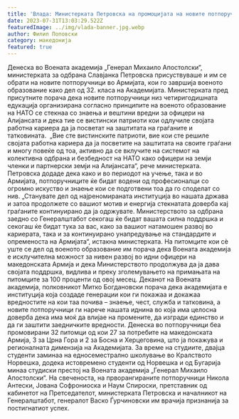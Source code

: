 ```yaml
---
title: 'Влада: Министерката Петровска на промоцијата на новите потпоручници од 32 класа на Воената Академија - Вие сте вистински патриоти зашто вашата кариера ја посветувате на заштитата на граѓаните - 31 ЈУЛИ 2023'
date: 2023-07-31T13:03:29.522Z
featuredImage: ../img/vlada-banner.jpg.webp
author: Филип Поповски
category: македонија
featured: true
---
```

Денеска во Воената академија „Генерал Михаило Апостолски“, министерката за одбрана Славјанка Петровска присуствуваше и им се обрати на новите потпоручници во Армијата, кои го завршија военото образование како дел од 32. класа на Академијата.
Министерката пред присутните порача дека новите потпоручници низ четиригодишната едукација организирана согласно принципите на военото образование на НАТО се стекнаа со знаења и вештини вредни за офицери на Алијансата и дека тие се вистински патриоти кои одлучиле својата работна кариера да ја посветат на заштитата на граѓаните и татковината. 
„Вие сте вистинските патриоти, вие кои сте решиле својата работна кариера да ја посветите на заштитата на своите граѓани и многу повеќе од тоа, активно да се вклучите на системот на колективна одбрана и безбедност на НАТО како офицери на земји членки и партнерски земји на Алијансата“, рече министерката.
Петровска додаде дека како и во периодот на учење, така и во Армијата, потпоручниците ќе бидат водени од професионалци со огромно искуство и знаење кои се подготвени тоа да го споделат со нив.
„Станувате дел од најреномираната институција во нашата држава и затоа продолжете со вашиот мотив и енергија стекнатата доверба кај граѓаните континуирано да ја одржувате. Министерството за одбрана заедно со Генералштабот секогаш ќе бидат вашата силна поддршка и секогаш ќе бидат тука за вас, како за вашиот натамошен развој во кариерата, така и за континуирано унапредување на стандардите и опременоста на Армијата“, истакна министерката.
На питомците кои сè уште се дел од военото образование им порача дека Воената академија е исклучителна можност за нивен развој во идни офицери на македонската Армија и дека Министерството продолжува да ја дава својата поддршка, видлива и преку зголемувањето на примањата на питомците за 100 проценти од овој месец.
Деканот на Воената академија, полковникот Митко Богдановски порача дека академијата е институција која создаде генерации кои ги покажаа и докажаа вредностите на кои таа почива – знаење, чест, служба и татковина, а новите потпоручници ги нарече нашата иднина во која има целосна доверба дека има моќ да влијае на промените, да изгради единство и да ги заштити заедничките вредности.
Денеска во потпоручници беа промовирани 32 питомци од кои 27 за потребите на македонската Армија, 3 за Црна Гора и 2 за Босна и Херцеговина, што ја покажува и регионалната димензија на Академијата. За време на студиите, двајца студенти заминаа на едносеместрално школување во Кралството Норвешка, додека истовремено студенти од Норвешка и од Бугарија минаа студиски престој на Воената академија „Генерал Михаило Апостолски“. На свеченоста, на прворангираните потпоручници Никола Антески, Јована Софрониоска и Наум Спироски, претставник од кабинетот на Претседателот, министерката Петровска и началникот на Генералштабот, генералот Васко Ѓурчиновски им врачија признанија за постигнатиот успех.
